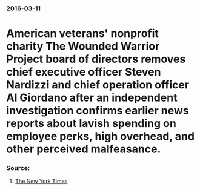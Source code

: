 ### [2016-03-11](/news/2016/03/11/index.md)

# American veterans' nonprofit charity The Wounded Warrior Project board of directors removes chief executive officer Steven Nardizzi and chief operation officer Al Giordano after an independent investigation confirms earlier news reports about lavish spending on employee perks, high overhead, and other perceived malfeasance. 




### Source:

1. [The New York Times](http://www.nytimes.com/2016/03/11/us/wounded-warrior-board-ousts-top-two-executives.html?hp&action=click&pgtype=Homepage&clickSource=story-heading&module=first-column-region&region=top-news&WT.nav=top-news)
